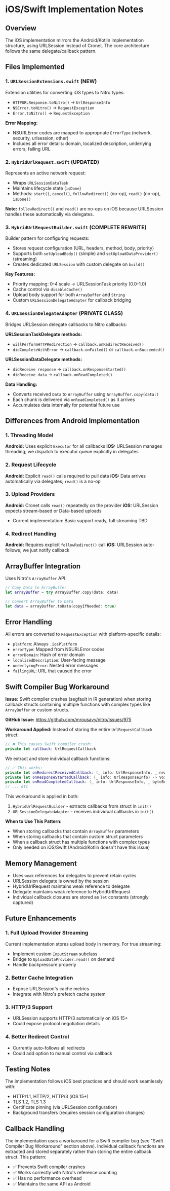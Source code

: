 # iOS/Swift Implementation Notes

## Overview

The iOS implementation mirrors the Android/Kotlin implementation structure, using URLSession instead of Cronet. The core architecture follows the same delegate/callback pattern.

## Files Implemented

### 1. `URLSessionExtensions.swift` (NEW)

Extension utilities for converting iOS types to Nitro types:

- `HTTPURLResponse.toNitro()` → `UrlResponseInfo`
- `NSError.toNitro()` → `RequestException`
- `Error.toNitro()` → `RequestException`

**Error Mapping:**

- NSURLError codes are mapped to appropriate `ErrorType` (network, security, urlsession, other)
- Includes all error details: domain, localized description, underlying errors, failing URL

### 2. `HybridUrlRequest.swift` (UPDATED)

Represents an active network request:

- Wraps `URLSessionDataTask`
- Maintains lifecycle state (`isDone`)
- Methods: `start()`, `cancel()`, `followRedirect()` (no-op), `read()` (no-op), `isDone()`

**Note:** `followRedirect()` and `read()` are no-ops on iOS because URLSession handles these automatically via delegates.

### 3. `HybridUrlRequestBuilder.swift` (COMPLETE REWRITE)

Builder pattern for configuring requests:

- Stores request configuration (URL, headers, method, body, priority)
- Supports both `setUploadBody()` (simple) and `setUploadDataProvider()` (streaming)
- Creates dedicated `URLSession` with custom delegate on `build()`

**Key Features:**

- Priority mapping: 0-4 scale → URLSessionTask priority (0.0-1.0)
- Cache control via `disableCache()`
- Upload body support for both `ArrayBuffer` and `String`
- Custom `URLSessionDelegateAdapter` for callback bridging

### 4. `URLSessionDelegateAdapter` (PRIVATE CLASS)

Bridges URLSession delegate callbacks to Nitro callbacks:

**URLSessionTaskDelegate methods:**

- `willPerformHTTPRedirection` → `callback.onRedirectReceived()`
- `didCompleteWithError` → `callback.onFailed()` or `callback.onSucceeded()`

**URLSessionDataDelegate methods:**

- `didReceive response` → `callback.onResponseStarted()`
- `didReceive data` → `callback.onReadCompleted()`

**Data Handling:**

- Converts received `Data` to `ArrayBuffer` using `ArrayBuffer.copy(data:)`
- Each chunk is delivered via `onReadCompleted()` as it arrives
- Accumulates data internally for potential future use

## Differences from Android Implementation

### 1. Threading Model

**Android:** Uses explicit `Executor` for all callbacks
**iOS:** URLSession manages threading; we dispatch to executor queue explicitly in delegates

### 2. Request Lifecycle

**Android:** Explicit `read()` calls required to pull data
**iOS:** Data arrives automatically via delegates; `read()` is a no-op

### 3. Upload Providers

**Android:** Cronet calls `read()` repeatedly on the provider
**iOS:** URLSession expects stream-based or Data-based uploads

- Current implementation: Basic support ready, full streaming TBD

### 4. Redirect Handling

**Android:** Requires explicit `followRedirect()` call
**iOS:** URLSession auto-follows; we just notify callback

## ArrayBuffer Integration

Uses Nitro's `ArrayBuffer` API:

```swift
// Copy Data to ArrayBuffer
let arrayBuffer = try ArrayBuffer.copy(data: data)

// Convert ArrayBuffer to Data
let data = arrayBuffer.toData(copyIfNeeded: true)
```

## Error Handling

All errors are converted to `RequestException` with platform-specific details:

- `platform`: Always `.iosPlatform`
- `errorType`: Mapped from NSURLError codes
- `errorDomain`: Hash of error domain
- `localizedDescription`: User-facing message
- `underlyingError`: Nested error messages
- `failingURL`: URL that caused the error

## Swift Compiler Bug Workaround

**Issue:** Swift compiler crashes (segfault in IR generation) when storing callback structs containing multiple functions with complex types like `ArrayBuffer` or custom structs.

**GitHub Issue:** https://github.com/mrousavy/nitro/issues/975

**Workaround Applied:**
Instead of storing the entire `UrlRequestCallback` struct:

```swift
// ❌ This causes Swift compiler crash:
private let callback: UrlRequestCallback
```

We extract and store individual callback functions:

```swift
// ✅ This works:
private let onRedirectReceivedCallback: (_ info: UrlResponseInfo, _ newLocationUrl: String) -> Void
private let onResponseStartedCallback: (_ info: UrlResponseInfo) -> Void
private let onReadCompletedCallback: (_ info: UrlResponseInfo, _ byteBuffer: ArrayBuffer) -> Void
// ... etc
```

This workaround is applied in both:

1. `HybridUrlRequestBuilder` - extracts callbacks from struct in `init()`
2. `URLSessionDelegateAdapter` - receives individual callbacks in `init()`

**When to Use This Pattern:**

- When storing callbacks that contain `ArrayBuffer` parameters
- When storing callbacks that contain custom struct parameters
- When a callback struct has multiple functions with complex types
- Only needed on iOS/Swift (Android/Kotlin doesn't have this issue)

## Memory Management

- Uses `weak` references for delegates to prevent retain cycles
- URLSession delegate is owned by the session
- HybridUrlRequest maintains weak reference to delegate
- Delegate maintains weak reference to HybridUrlRequest
- Individual callback closures are stored as `let` constants (strongly captured)

## Future Enhancements

### 1. Full Upload Provider Streaming

Current implementation stores upload body in memory. For true streaming:

- Implement custom `InputStream` subclass
- Bridge to `UploadDataProvider.read()` on demand
- Handle backpressure properly

### 2. Better Cache Integration

- Expose URLSession's cache metrics
- Integrate with Nitro's prefetch cache system

### 3. HTTP/3 Support

- URLSession supports HTTP/3 automatically on iOS 15+
- Could expose protocol negotiation details

### 4. Better Redirect Control

- Currently auto-follows all redirects
- Could add option to manual control via callback

## Testing Notes

The implementation follows iOS best practices and should work seamlessly with:

- HTTP/1.1, HTTP/2, HTTP/3 (iOS 15+)
- TLS 1.2, TLS 1.3
- Certificate pinning (via URLSession configuration)
- Background transfers (requires session configuration changes)

## Callback Handling

The implementation uses a workaround for a Swift compiler bug (see "Swift Compiler Bug Workaround" section above). Individual callback functions are extracted and stored separately rather than storing the entire callback struct. This pattern:

- ✅ Prevents Swift compiler crashes
- ✅ Works correctly with Nitro's reference counting
- ✅ Has no performance overhead
- ✅ Maintains the same API as Android
